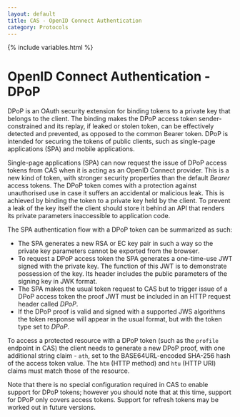 ```yaml
---
layout: default
title: CAS - OpenID Connect Authentication
category: Protocols
---
```

{% include variables.html %}

# OpenID Connect Authentication - DPoP

DPoP is an OAuth security extension for binding tokens to a private key that belongs to the client. The 
binding makes the DPoP access token sender-constrained and its replay, if leaked or stolen token, 
can be effectively detected and prevented, as opposed to the common Bearer token. DPoP is intended for securing 
the tokens of public clients, such as single-page applications (SPA) and mobile applications. 

Single-page applications (SPA) can now request the issue of DPoP access 
tokens from CAS when it is acting as an OpenID Connect provider. This is a new kind of token, with 
stronger security properties than the default *Bearer* access tokens. The DPoP token comes 
with a protection against unauthorised use in case it suffers an accidental or malicious leak. This 
is achieved by binding the token to a private key held by the client. To prevent a leak of the 
key itself the client should store it behind an API that renders its private parameters inaccessible to application code.

The SPA authentication flow with a DPoP token can be summarized as such:

- The SPA generates a new RSA or EC key pair in such a way so the private key parameters cannot be exported from the browser.
- To request a DPoP access token the SPA generates a one-time-use JWT signed with the private key. The function of this JWT is to demonstrate possession of the key. Its header includes the public parameters of the signing key in JWK format. 
- The SPA makes the usual token request to CAS but to trigger issue of a DPoP access token the proof JWT must be included in an HTTP request header called *DPoP*.
- If the DPoP proof is valid and signed with a supported JWS algorithms the token response will appear in the usual format, but with the token type set to *DPoP*.

To access a protected resource with a DPoP token (such as the `profile` endpoint in CAS) the client needs 
to generate a new DPoP proof, with one additional string claim - `ath`, set to the BASE64URL-encoded 
SHA-256 hash of the access token value. The `htm` (HTTP method) and `htu` (HTTP URI) claims must match those of the resource.

Note that there is no special configuration required in CAS to enable support for DPoP tokens; however you should note that at this time,
support for DPoP only covers access tokens. Support for refresh tokens may be worked out in future versions.


